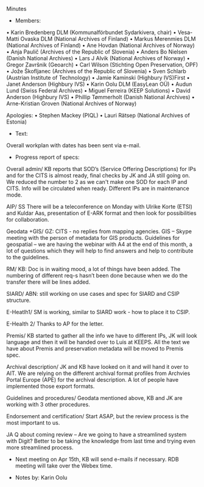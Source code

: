 Minutes

- Members:

•	Karin Bredenberg DLM (Kommunalförbundet Sydarkivera, chair)
•	Vesa-Matti Ovaska DLM (National Archives of Finland)
•	Markus Merenmies DLM (National Archives of Finland)
•	Ane Hovdan (National Archives of Norway)
•	Anja Paulič (Archives of the Republic of Slovenia) 
•	Anders Bo Nielsen (Danish National Archives)
•	Lars J Alvik (National Archives of Norway)
•	Gregor Završnik (Geoarch)
•	Carl Wilson (Stichting Open Preservation, OPF)
•	Jože Škofljanec (Archives of the Republic of Slovenia)
•	Sven Schlarb (Austrian Institute of Technology)
•	Jamie Kaminski (Highbury IVS)First 
•	Janet Anderson (Highbury IVS)
•	Karin Oolu DLM (EasyLean OÜ)
•	Audun Lund (Swiss Federal Archives)
•	Miguel Ferreira (KEEP Solutions)
•	David Anderson (Highbury IVS)
•	Phillip Tømmerholt (Danish National Archives)
•	Arne-Kristian Groven (National Archives of Norway)

Apologies: 
•	Stephen Mackey (PIQL)
•	Lauri Rätsep (National Archives of Estonia) 


- Text:

Overall workplan with dates has been sent via e-mail. 

- Progress report of specs:

Overall admin/ KB reports that SOD’s (Service Offering Descriptions) for IPs and for the CITS is almost ready, final checks by JK and JA still going on. We reduced the number to 2 as we can't make one SOD for each IP and CITS. Info will be circulated when ready. Different IPs are in maintenance mode.

AIP/ SS There will be a teleconference on Monday with Ulrike Korte (ETSI) and Kuldar Aas, presentation of E-ARK format and then look for possibilities for collaboration. 

Geodata +GIS/ GZ: CITS - no replies from mapping agencies. GIS – Skype meeting with the person of metadata for GIS products. Guidelines for geospatial – we are having the webinar with A4 at the end of this month, a lot of questions which they will help to find answers and help to contribute to the guidelines. 

RM/ KB: Doc is in waiting mood, a lot of things have been added. The numbering of different req-s hasn’t been done because when we do the transfer there will be lines added. 

SIARD/ ABN: still working on use cases and spec for SIARD and CSIP structure. 

E-Heatlh1/ SM is working, similar to SIARD work - how to place it to CSIP. 

E-Health 2/ Thanks to AP for the letter.

Premis/ KB started to gather all the info we have to different IPs, JK will look language and then it will be handed over to Luis at KEEPS. All the text we have about Premis and preservation metadata will be moved to Premis spec. 

Archival description/ JK and KB have looked on it and will hand it over to AIT. We are relying on the different archival format profiles from Archvies Portal Europe (APE) for the archival description. A lot of people have implemented those export formats. 

Guidelines and procedures/ Geodata mentioned above, KB and JK are working with 3 other procedures. 

Endorsement and certification/ Start ASAP, but the review process is the most important to us.

JA Q about coming review – Are we going to have a streamlined system with Digit? Better to be taking the knowledge from last time and trying even more streamlined process.  

- Next meeting on Apr 15th, KB will send e-mails if necessary.
RDB meeting will take over the Webex time. 

- Notes by: Karin Oolu
